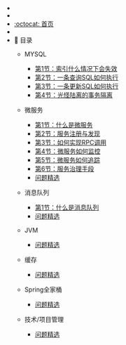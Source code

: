 - 
- 
- [:octocat: 首页](/README)
-
- :memo: 目录
   - MYSQL
       - [第1节：索引什么情况下会失效](/md/Mysql/索引什么情况下会失效.md)
       - [第2节：一条查询SQL如何执行](/md/Mysql/一条查询SQL如何执行.md)
       - [第3节：一条更新SQL如何执行](/md/Mysql/一条更新SQL如何执行.md)
       - [第4节：光怪陆离的事务隔离](/md/Mysql/光怪陆离的事务隔离.md)
   - 微服务
      - [第1节：什么是微服务](/md/miscroService/什么是微服务.md)
      - [第2节：服务注册与发现](/md/miscroService/服务注册与发现.md)
      - [第3节：如何实现RPC调用](/md/miscroService/如何实现RPC调用.md)
      - [第4节：微服务如何监控](/md/miscroService/微服务如何监控.md)
      - [第5节：微服务如何追踪](/md/miscroService/微服务如何追踪.md)
      - [第6节：服务治理手段](/md/miscroService/服务治理手段.md)
      - [问题精选](/md/miscroService/问题精选.md)
   - 消息队列
      - [第1节：什么是消息队列](/md/mq/什么是消息队列.md)
      - [问题精选](/md/mq/问题精选.md)

   - JVM
     - [问题精选](/md/jvm/问题精选.md)
   - 缓存
     - [问题精选](/md/cache/问题精选.md)
     
   - Spring全家桶
     - [问题精选](/md/spring全家桶/问题精选.md)
     
   - 技术/项目管理
     - [问题精选](/md/ProjectManager/问题精选.md)
